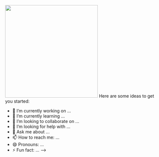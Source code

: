 <img src="https://user-images.githubusercontent.com/106879463/195555079-173fdedf-61af-441b-9968-0106c64c1129.png" height="300"/>
Here are some ideas to get you started:

- 🔭 I’m currently working on ...
- 🌱 I’m currently learning ...
- 👯 I’m looking to collaborate on ...
- 🤔 I’m looking for help with ...
- 💬 Ask me about ...
- 📫 How to reach me: ...
- 😄 Pronouns: ...
- ⚡ Fun fact: ...
-->
